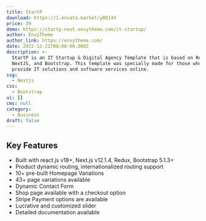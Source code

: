 ```yaml
---
title: StartP
download: https://1.envato.market/yRD14V
price: 39
demo: https://startp-next.envytheme.com/it-startup/
author: EnvyTheme
author_link: https://envytheme.com/
date: 2022-12-21T00:00:00.000Z
description: >-
  StartP is an IT Startup & Digital Agency Template that is based on React,
  NextJS, and Bootstrap. This template was specially made for those who want to
  provide IT solutions and software services online.
ssg:
  - Nextjs
css:
  - Bootstrap
ui: []
cms: null
category:
  - Business
draft: false
---
```

## Key Features

- Built with react.js v18+, Next.js v12.1.4, Redux, Bootstrap 5.1.3+
- Product dynamic routing, internationalized routing support
- 10+ pre-built Homepage Variations
- 43+ page variations available
- Dynamic Contact Form
- Shop page available with a checkout option
- Stripe Payment options are available
- Lucrative and customized slider
- Detailed documentation available
